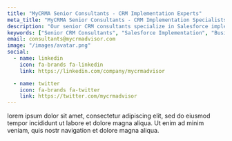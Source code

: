 ```yaml
---
title: "MyCRMA Senior Consultants - CRM Implementation Experts"
meta_title: "MyCRMA Senior Consultants - CRM Implementation Specialists"
description: "Our senior CRM consultants specialize in Salesforce implementation, custom development, and business transformation. With years of experience, we deliver proven results and measurable ROI."
keywords: ["Senior CRM Consultants", "Salesforce Implementation", "Business Transformation", "CRM Experts"]
email: consultants@mycrmadvisor.com
image: "/images/avatar.png"
social:
  - name: linkedin
    icon: fa-brands fa-linkedin
    link: https://linkedin.com/company/mycrmadvisor

  - name: twitter
    icon: fa-brands fa-twitter
    link: https://twitter.com/mycrmadvisor
---
```


lorem ipsum dolor sit amet, consectetur adipiscing elit, sed do eiusmod tempor incididunt ut labore et dolore magna aliqua. Ut enim ad minim veniam, quis nostr navigation et dolore magna aliqua.
